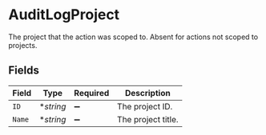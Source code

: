 # AuditLogProject

The project that the action was scoped to. Absent for actions not scoped to projects.


## Fields

| Field              | Type               | Required           | Description        |
| ------------------ | ------------------ | ------------------ | ------------------ |
| `ID`               | **string*          | :heavy_minus_sign: | The project ID.    |
| `Name`             | **string*          | :heavy_minus_sign: | The project title. |